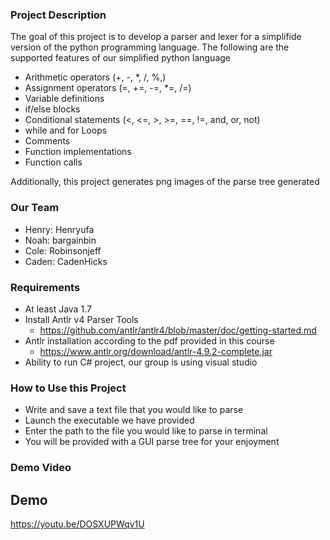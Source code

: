 ### Project Description
The goal of this project is to develop a parser and lexer for a simplifide version of the python programming language.
The following are the supported features of our simplified python language
* Arithmetic operators (+, -, *, /, %,) 
* Assignment operators (=, +=, -=, *=, /=) 
* Variable definitions
* if/else blocks 
* Conditional statements (<, <=, >, >=, ==, !=, and, or, not) 
* while and for Loops 
* Comments 
* Function implementations 
* Function calls 

Additionally, this project generates png images of the parse tree generated

### Our Team
- Henry: Henryufa
- Noah: bargainbin
- Cole: Robinsonjeff
- Caden: CadenHicks

### Requirements
- At least Java 1.7
- Install Antlr v4 Parser Tools
  - https://github.com/antlr/antlr4/blob/master/doc/getting-started.md
- Antlr installation according to the pdf provided in this course
  - https://www.antlr.org/download/antlr-4.9.2-complete.jar
- Ability to run C# project, our group is using visual studio

### How to Use this Project
- Write and save a text file that you would like to parse
- Launch the executable we have provided
- Enter the path to the file you would like to parse in terminal
- You will be provided with a GUI parse tree for your enjoyment

### Demo Video



## Demo
https://youtu.be/DOSXUPWqv1U

